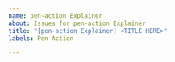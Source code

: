 ```yaml
---
name: pen-action Explainer
about: Issues for pen-action Explainer
title: "[pen-action Explainer] <TITLE HERE>"
labels: Pen Action

---
```

